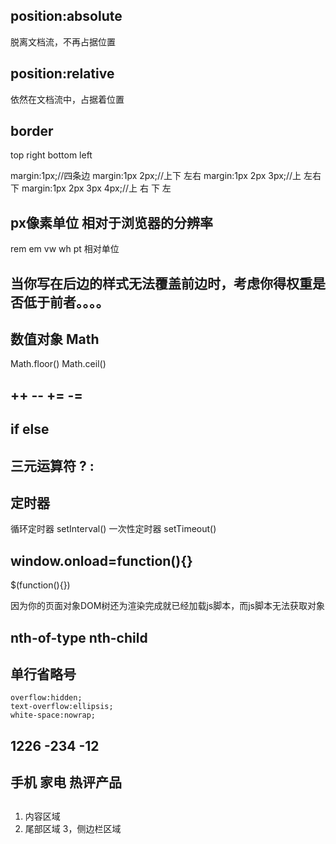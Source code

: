 ## position:absolute

脱离文档流，不再占据位置

## position:relative

依然在文档流中，占据着位置

## border
top
right
bottom
left

margin:1px;//四条边
margin:1px 2px;//上下 左右
margin:1px 2px 3px;//上 左右 下
margin:1px 2px 3px 4px;//上 右 下 左

## px像素单位  相对于浏览器的分辨率

rem em vw wh pt 相对单位

## 当你写在后边的样式无法覆盖前边时，考虑你得权重是否低于前者。。。。

## 数值对象 Math
Math.floor()
Math.ceil()

## ++ -- += -=

## if else
## 三元运算符 ? :

## 定时器
循环定时器 setInterval()
一次性定时器 setTimeout()

## window.onload=function(){}
 $(function(){})

因为你的页面对象DOM树还为渲染完成就已经加载js脚本，而js脚本无法获取对象

## nth-of-type nth-child

## 单行省略号
	overflow:hidden;
	text-overflow:ellipsis;
	white-space:nowrap;

## 1226 -234 -12

## 手机 家电 热评产品

## 
1. 内容区域
2. 尾部区域
3，侧边栏区域